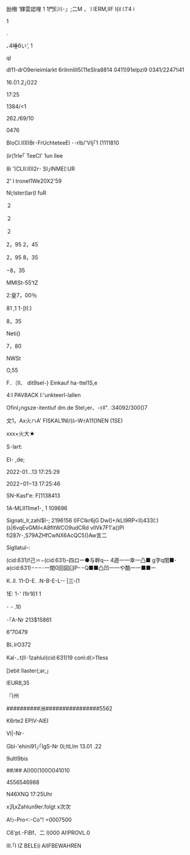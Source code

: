 励柵
’鐸雲認哩
1 1門E川･』;二M
，
l lERM,IIF I(il l.1'4
i

1

.

､4唾6い‘, 1

ql

dl11-drO9erieimlarkt
6rilnnlill5(11eSlra8814
0411)91elpzi9
0341/2247!i41

16.()1.2｣()22

17:25

1384/<1

262./69/10

0476

BIoCl.I(II)Br･FrUchteteeEl ･･rlb/'VIj｢1
(1111810

(ir(1rle｢ TeeCI' 1un llee

8i ')CLII:II)I2r･
SI｣INME[:UR

2' l tronel1We20X2'59

Ni;Ister(Iar(I fuR

２

２

２

2，95
2，45

2，95
8，35

−8，35

MMISt-55'tZ

2:皇7，00％

81 ,1 1･[I(:)

8，35

Neti()

7，80

NWSt

O,55

F．〔Ⅱ、 dit9sel-} Einkauf ha･ttel1S,e

4:I PAV8ACK I:'unkteerl-lallen

Ofinl｣ngsze･itentiuf dm.de
Stel｣er、-ﾄll". :34092/300()7

文1，Ax火ハA' FISKAL1NI/(ﾙｰWｲA11()NEN (1SE)

xxx×火大★

S･lart:

EI･ ,de;

2022-01…13 17:25:29

2022−01−13 17:25:46

SN-Kasf'e: F[1138413

1A-MLII11me1･, 1 109696

Signati_lr,zahl$I-; 2196156
I)FCIkr6jG
DwI]+/kLI9RP<ll)433(:)(ﾙ|6vqEvGMil<A8fltWCO9udCRd
vllVk7F1'a()Pl fi287r･,S79AZHfCwNX6AcQC5()Aw言二

Sigllatul-:

(cid:631)f己＝−(cid:631)ｰ四ロー●与幹qｰｰ 4週一一幸一凸■ g字q閏■･a(cid:631)−−−･一閏0回図臼P−−Q■■凸凹一一や酷一一■■ー

K..ll. 11-D-E. .N-B-E-L-- |三‐(1

1E: 1･' I1Ir161 1

･ - .1I)

･｢A-Nr 213$15861

6”70479

BI､lrO372

Kal･､t(ll･1zahlul(cid:631)19
conl:d(>11ess

[)ebit llaster(;ar,」

IEUR8,35

『)州

##########洲################5562

K6rte2
EPIV-AIEI

Ⅵ|-Nr･

Gbl-'ehini91｣｢IgS-Nr
0i;ltLIm 13.01 .22

9ultl9bis

##/##
AI)00(100O041010

4556546988

N46XNQ
17:25Uhr

x汎xZahlun9er.folgt x次次

A!ｼ-Pro<:-Co"! =0007500

C6'pt.-FIBf、二 l)000
AI\!PROVL.0

III.｢I IZ BELE(i AIIFBEWAHREN

